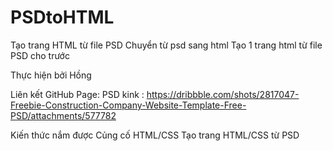 # PSDtoHTML
Tạo trang HTML từ file PSD
Chuyển từ psd sang html
Tạo 1 trang html từ file PSD cho trước

Thực hiện bởi Hồng

Liên kết
GitHub Page: 
PSD kink : https://dribbble.com/shots/2817047-Freebie-Construction-Company-Website-Template-Free-PSD/attachments/577782

Kiến thức nắm được
Củng cố HTML/CSS 
Tạo trang HTML/CSS từ PSD
